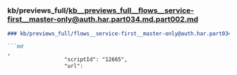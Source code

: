 ### kb/previews_full/kb__previews_full__flows__service-first__master-only@auth.har.part034.md.part002.md

```md
### kb/previews_full/flows__service-first__master-only@auth.har.part034.md (part 002)

```md
,
                  "scriptId": "12665",
                  "url":
```

```

```
